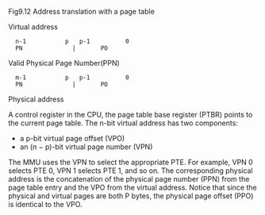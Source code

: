 Fig9.12 Address translation with a page table


Virtual address

      n-1           p   p-1          0
      PN              |       PO


Valid       Physical Page Number(PPN)


      m-1           p   p-1          0
      PN              |       PO






Physical address


A control register in the CPU, the page table base register (PTBR) points to the current page table.
The n-bit virtual address has two components:
  + a p-bit virtual page offset (VPO)
  + an (n − p)-bit virtual page number (VPN)

The MMU uses the VPN to select the appropriate PTE. For example, VPN 0 selects PTE 0, VPN 1 selects PTE 1, and so on.
The corresponding physical address is the concatenation of the physical page number (PPN) from the page table entry and the VPO from the virtual address.
Notice that since the physical and virtual pages are both P bytes, the physical page offset (PPO) is identical to the VPO.
